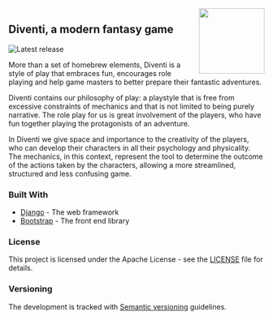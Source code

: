 <img src="https://s3.amazonaws.com/diventi-assets/static/brand/diventi-mini-github.png" width="129" align="right" />

## Diventi, a modern fantasy game

![Latest release](https://img.shields.io/github/v/release/flavoi/diventi?include_prereleases)

More than a set of homebrew elements, Diventi is a style of play that embraces fun, encourages role playing and help game masters to better prepare their fantastic adventures.

Diventi contains our philosophy of play: a playstyle that is free from excessive constraints of mechanics and that is not limited to being purely narrative. The role play for us is great involvement of the players, who have fun together playing the protagonists of an adventure.

In Diventi we give space and importance to the creativity of the players, who can develop their characters in all their psychology and physicality. The mechanics, in this context, represent the tool to determine the outcome of the actions taken by the characters, allowing a more streamlined, structured and less confusing game.

### Built With
* [Django](https://www.djangoproject.com/) - The web framework
* [Bootstrap](http://getbootstrap.com) - The front end library

### License
This project is licensed under the Apache License - see the [LICENSE](LICENSE) file for details.

### Versioning
The development is tracked with [Semantic versioning](http://semver.org) guidelines.